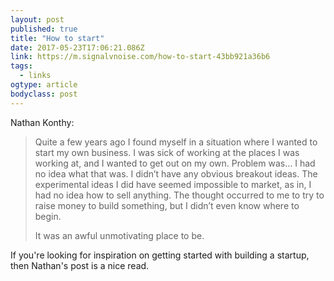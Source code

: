 ```yaml
---
layout: post 
published: true 
title: "How to start" 
date: 2017-05-23T17:06:21.086Z 
link: https://m.signalvnoise.com/how-to-start-43bb921a36b6 
tags:
  - links
ogtype: article 
bodyclass: post 
---
```


Nathan Konthy:

> Quite a few years ago I found myself in a situation where I wanted to start my own business. I was sick of working at the places I was working at, and I wanted to get out on my own. Problem was… I had no idea what that was. I didn’t have any obvious breakout ideas. The experimental ideas I did have seemed impossible to market, as in, I had no idea how to sell anything. The thought occurred to me to try to raise money to build something, but I didn’t even know where to begin.
> 
> It was an awful unmotivating place to be.

If you're looking for inspiration on getting started with building a startup, then Nathan's post is a nice read.
